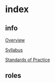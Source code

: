 # index
## info
[Overview](overview.md)

[Syllabus](syllabus.md)

[Standards of Practice](standardsOfPractice.md)

## roles

